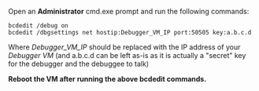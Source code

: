 Open an **Administrator** cmd.exe prompt and run the following commands:

```
bcdedit /debug on
bcdedit /dbgsettings net hostip:Debugger_VM_IP port:50505 key:a.b.c.d
```

Where *Debugger_VM_IP* should be replaced with the IP address of your *Debugger VM* (and a.b.c.d can be left as-is as it is actually a "secret" key for the debugger and the debuggee to talk)

**Reboot the VM after running the above bcdedit commands.**


